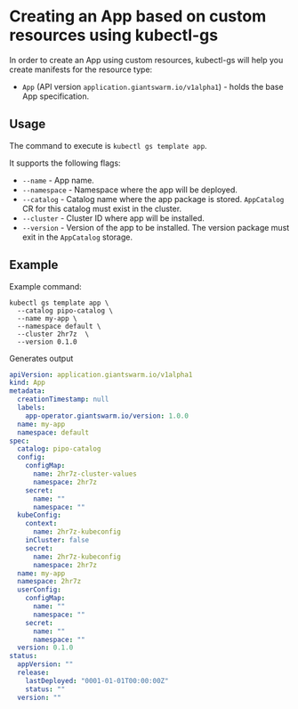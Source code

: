 # Creating an App  based on custom resources using kubectl-gs

In order to create an App using custom resources, kubectl-gs will help you create manifests for the resource type:

- `App` (API version `application.giantswarm.io/v1alpha1`) - holds the base App specification.

## Usage

The command to execute is `kubectl gs template app`.

It supports the following flags:

  - `--name` - App name.
  - `--namespace` - Namespace where the app will be deployed.
  - `--catalog` - Catalog name where the app package is stored. `AppCatalog` CR for this catalog must exist in the cluster.
  - `--cluster` - Cluster ID where app will be installed.
  - `--version` - Version of the app to be installed. The version package must exit in the `AppCatalog` storage.

## Example

Example command:

```
kubectl gs template app \
  --catalog pipo-catalog \
  --name my-app \
  --namespace default \
  --cluster 2hr7z  \
  --version 0.1.0
```

Generates output

```yaml
apiVersion: application.giantswarm.io/v1alpha1
kind: App
metadata:
  creationTimestamp: null
  labels:
    app-operator.giantswarm.io/version: 1.0.0
  name: my-app
  namespace: default
spec:
  catalog: pipo-catalog
  config:
    configMap:
      name: 2hr7z-cluster-values
      namespace: 2hr7z
    secret:
      name: ""
      namespace: ""
  kubeConfig:
    context:
      name: 2hr7z-kubeconfig
    inCluster: false
    secret:
      name: 2hr7z-kubeconfig
      namespace: 2hr7z
  name: my-app
  namespace: 2hr7z
  userConfig:
    configMap:
      name: ""
      namespace: ""
    secret:
      name: ""
      namespace: ""
  version: 0.1.0
status:
  appVersion: ""
  release:
    lastDeployed: "0001-01-01T00:00:00Z"
    status: ""
  version: ""
```
